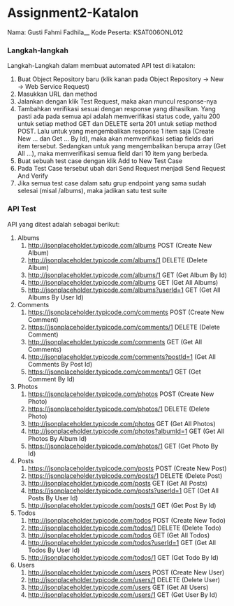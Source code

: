 # Assignment2-Katalon

Nama: Gusti Fahmi Fadhila__
Kode Peserta: KSAT006ONL012

### Langkah-langkah
Langkah-Langkah dalam membuat automated API test di katalon:
1. Buat Object Repository baru (klik kanan pada Object Repository -> New -> Web Service Request)
2. Masukkan URL dan method
3. Jalankan dengan klik Test Request, maka akan muncul response-nya
4. Tambahkan verifikasi sesuai dengan response yang dihasilkan. Yang pasti ada pada semua api adalah memverifikasi status code, yaitu 200 untuk setiap method GET dan DELETE serta 201 untuk setiap method POST. Lalu untuk yang mengembalikan response 1 item saja (Create New ... dan Get ... By Id), maka akan memverifikasi setiap fields dari item tersebut. Sedangkan untuk yang mengembalikan berupa array (Get All ...), maka memverifikasi semua field dari 10 item yang berbeda.
5. Buat sebuah test case dengan klik Add to New Test Case
6. Pada Test Case tersebut ubah dari Send Request menjadi Send Request And Verify
7. Jika semua test case dalam satu grup endpoint yang sama sudah selesai (misal /albums), maka jadikan satu test suite

### API Test
API yang ditest adalah sebagai berikut:
1. Albums
   1) http://jsonplaceholder.typicode.com/albums POST (Create New Album)
   2) http://jsonplaceholder.typicode.com/albums/1 DELETE (Delete Album)
   3) http://jsonplaceholder.typicode.com/albums/1 GET (Get Album By Id)
   4) http://jsonplaceholder.typicode.com/albums GET (Get All Albums)
   5) http://jsonplaceholder.typicode.com/albums?userId=1 GET (Get All Albums By User Id)
2. Comments
   1) https://jsonplaceholder.typicode.com/comments POST (Create New Comment)
   2) https://jsonplaceholder.typicode.com/comments/1 DELETE (Delete Comment)
   3) http://jsonplaceholder.typicode.com/comments GET (Get All Comments)
   4) http://jsonplaceholder.typicode.com/comments?postId=1 (Get All Comments By Post Id)
   5) https://jsonplaceholder.typicode.com/comments/1 GET (Get Comment By Id)
3. Photos
   1) https://jsonplaceholder.typicode.com/photos POST (Create New Photo)
   2) https://jsonplaceholder.typicode.com/photos/1 DELETE (Delete Photo)
   3) http://jsonplaceholder.typicode.com/photos GET (Get All Photos)
   4) http://jsonplaceholder.typicode.com/photos?albumId=1 GET (Get All Photos By Album Id)
   5) https://jsonplaceholder.typicode.com/photos/1 GET (Get Photo By Id)
4. Posts
   1) https://jsonplaceholder.typicode.com/posts POST (Create New Post)
   2) https://jsonplaceholder.typicode.com/posts/1 DELETE (Delete Post)
   3) http://jsonplaceholder.typicode.com/posts GET (Get All Posts)
   4) https://jsonplaceholder.typicode.com/posts?userId=1 GET (Get All Posts By User Id)
   5) http://jsonplaceholder.typicode.com/posts/1 GET (Get Post By Id)
5. Todos
   1) http://jsonplaceholder.typicode.com/todos POST (Create New Todo)
   2) http://jsonplaceholder.typicode.com/todos/1 DELETE (Delete Todo)
   3) http://jsonplaceholder.typicode.com/todos GET (Get All Todos)
   4) http://jsonplaceholder.typicode.com/todos?userId=1 GET (Get All Todos By User Id)
   5) http://jsonplaceholder.typicode.com/todos/1 GET (Get Todo By Id)
6. Users
   1) http://jsonplaceholder.typicode.com/users POST (Create New User)
   2) http://jsonplaceholder.typicode.com/users/1 DELETE (Delete User)
   3) http://jsonplaceholder.typicode.com/users GET (Get All Users)
   4) http://jsonplaceholder.typicode.com/users/1 GET (Get User By Id)